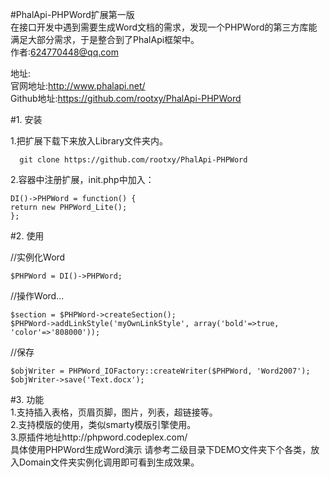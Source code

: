 #PhalApi-PHPWord扩展第一版  
在接口开发中遇到需要生成Word文档的需求，发现一个PHPWord的第三方库能满足大部分需求，于是整合到了PhalApi框架中。  
作者:624770448@qq.com  

地址:  
官网地址:http://www.phalapi.net/   
Github地址:https://github.com/rootxy/PhalApi-PHPWord  

#1. 安装  

1.把扩展下载下来放入Library文件夹内。 
      
      git clone https://github.com/rootxy/PhalApi-PHPWord  
      
2.容器中注册扩展，init.php中加入：

    DI()->PHPWord = function() {
    return new PHPWord_Lite();
    };


#2. 使用

//实例化Word  

    $PHPWord = DI()->PHPWord;

//操作Word... 

    $section = $PHPWord->createSection();
    $PHPWord->addLinkStyle('myOwnLinkStyle', array('bold'=>true, 'color'=>'808000'));

//保存  

    $objWriter = PHPWord_IOFactory::createWriter($PHPWord, 'Word2007');
    $objWriter->save('Text.docx');

#3. 功能  
1.支持插入表格，页眉页脚，图片，列表，超链接等。  
2.支持模版的使用，类似smarty模版引擎使用。  
3.原插件地址http://phpword.codeplex.com/  
具体使用PHPWord生成Word演示 请参考二级目录下DEMO文件夹下个各类，放入Domain文件夹实例化调用即可看到生成效果。  
